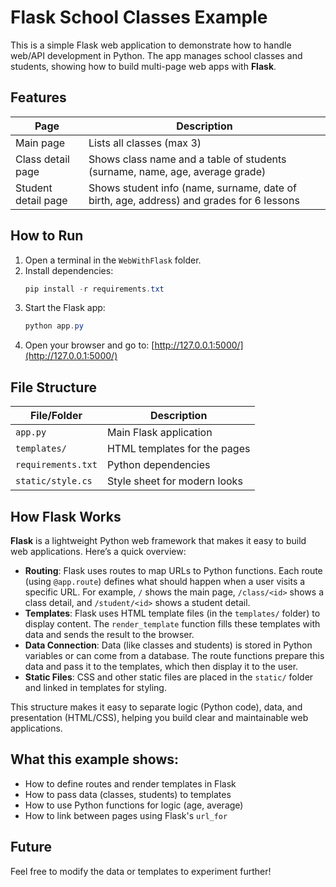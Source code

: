 # Flask School Classes Example

This is a simple Flask web application to demonstrate how to handle web/API development in Python. The app manages school classes and students, showing how to build multi-page web apps with **Flask**.

## Features
| Page                | Description                                                                              |
| ------------------- | ---------------------------------------------------------------------------------------- |
| Main page           | Lists all classes (max 3)                                                                |
| Class detail page   | Shows class name and a table of students (surname, name, age, average grade)             |
| Student detail page | Shows student info (name, surname, date of birth, age, address) and grades for 6 lessons |

## How to Run
1. Open a terminal in the `WebWithFlask` folder.
2. Install dependencies:
   ```powershell
   pip install -r requirements.txt
   ```
3. Start the Flask app:
   ```powershell
   python app.py
   ```
4. Open your browser and go to: [http://127.0.0.1:5000/](http://127.0.0.1:5000/)

## File Structure
| File/Folder        | Description                  |
| ------------------ | ---------------------------- |
| `app.py`           | Main Flask application       |
| `templates/`       | HTML templates for the pages |
| `requirements.txt` | Python dependencies          |
| `static/style.cs`  | Style sheet for modern looks |

## How Flask Works
**Flask** is a lightweight Python web framework that makes it easy to build web applications. Here’s a quick overview:

- **Routing**: Flask uses routes to map URLs to Python functions. Each route (using `@app.route`) defines what should happen when a user visits a specific URL. For example, `/` shows the main page, `/class/<id>` shows a class detail, and `/student/<id>` shows a student detail.
- **Templates**: Flask uses HTML template files (in the `templates/` folder) to display content. The `render_template` function fills these templates with data and sends the result to the browser.
- **Data Connection**: Data (like classes and students) is stored in Python variables or can come from a database. The route functions prepare this data and pass it to the templates, which then display it to the user.
- **Static Files**: CSS and other static files are placed in the `static/` folder and linked in templates for styling.

This structure makes it easy to separate logic (Python code), data, and presentation (HTML/CSS), helping you build clear and maintainable web applications.

## What this example shows:
- How to define routes and render templates in Flask
- How to pass data (classes, students) to templates
- How to use Python functions for logic (age, average)
- How to link between pages using Flask's `url_for`

## Future
Feel free to modify the data or templates to experiment further!
